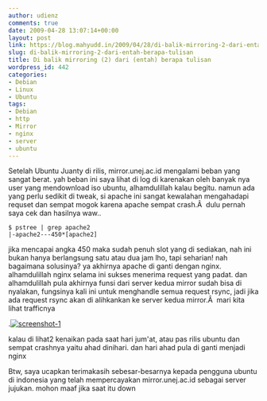 ```yaml
---
author: udienz
comments: true
date: 2009-04-28 13:07:14+00:00
layout: post
link: https://blog.mahyudd.in/2009/04/28/di-balik-mirroring-2-dari-entah-berapa-tulisan.html
slug: di-balik-mirroring-2-dari-entah-berapa-tulisan
title: Di balik mirroring (2) dari (entah) berapa tulisan
wordpress_id: 442
categories:
- Debian
- Linux
- Ubuntu
tags:
- Debian
- http
- Mirror
- nginx
- server
- ubuntu
---
```


Setelah Ubuntu Juanty di rilis, mirror.unej.ac.id mengalami beban yang sangat berat. yah beban ini saya lihat di log di karenakan oleh banyak nya user yang mendownload iso ubuntu, alhamdulillah kalau begitu. namun ada yang perlu sedikit di tweak, si apache ini sangat kewalahan mengahadapi requset dan sempat mogok karena apache sempat crash.Â  dulu pernah saya cek dan hasilnya waw..

    
    $ pstree | grep apache2
    |-apache2---450*[apache2]


jika mencapai angka 450 maka sudah penuh slot yang di sediakan, nah ini bukan hanya berlangsung satu atau dua jam lho, tapi seharian! nah bagaimana solusinya? ya akhirnya apache di ganti dengan nginx. alhamdulillah nginx selama ini sukses menerima request yang padat. dan alhamdulillah pula akhirnya funsi dari server kedua mirror sudah bisa di nyalakan, fungsinya kali ini untuk menghandle semua request rsync, jadi jika ada request rsync akan di alihkankan ke server kedua mirror.Â  mari kita lihat trafficnya

.[![screenshot-1](http://udienz.files.wordpress.com/2009/04/screenshot-1.png)](http://udienz.files.wordpress.com/2009/04/screenshot-1.png)

kalau di lihat2 kenaikan pada saat hari jum'at, atau pas rilis ubuntu dan sempat crashnya yaitu ahad dinihari. dan hari ahad pula di ganti menjadi nginx

Btw, saya ucapkan terimakasih sebesar-besarnya kepada pengguna ubuntu di indonesia yang telah mempercayakan mirror.unej.ac.id sebagai server jujukan. mohon maaf jika saat itu down
